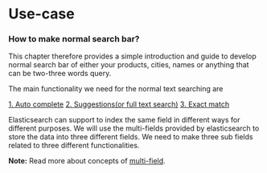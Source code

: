 # Use-case

### How to make normal search bar?

This chapter therefore provides a simple introduction and guide to develop normal search bar of either your products, cities, names or anything that can be two-three words query. 

The main functionality we need for the normal text searching are

[1. Auto complete](https://github.com/appbaseio/esc/blob/searchbar/search-engine/searchbar/auto-complete.md)
[2. Suggestions(or full text search)](https://github.com/appbaseio/esc/blob/searchbar/search-engine/searchbar/suggestion.md)
[3. Exact match ](https://github.com/appbaseio/esc/blob/searchbar/search-engine/searchbar/exact-match.md)

Elasticsearch can support to index the same field in different ways for different purposes. We will use the multi-fields provided by elasticsearch to store the data into three different fields. We need to make three sub fields related to three different functionalities. 


**Note:** Read more about concepts of [multi-field](https://www.elastic.co/guide/en/elasticsearch/reference/current/multi-fields.html).

